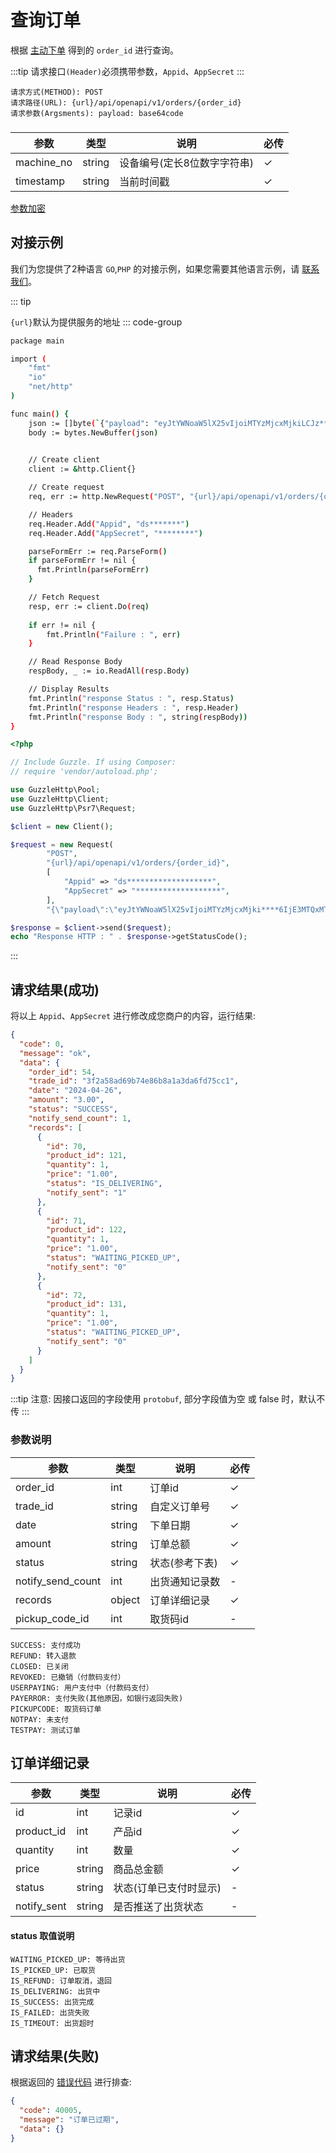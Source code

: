 # 查询订单

根据 [主动下单](order_create.md) 得到的 `order_id` 进行查询。

:::tip
请求接口`(Header)`必须携带参数，`Appid`、`AppSecret`
:::

```
请求方式(METHOD): POST
请求路径(URL): {url}/api/openapi/v1/orders/{order_id}
请求参数(Argsments): payload: base64code
```

### <Badge type="danger" text="Payload" />

| 参数         | 类型     | 说明              | 必传 |
|------------|--------|-----------------|----|
| machine_no | string | 设备编号(定长8位数字字符串) | ✓  |
| timestamp  | string | 当前时间戳           | ✓  |

[参数加密](signatory.md)

## 对接示例

我们为您提供了2种语言 `GO`,`PHP` 的对接示例，如果您需要其他语言示例，请 [联系我们](../support.md)。

::: tip

`{url}`默认为提供服务的地址
::: code-group

```sh [GO]
package main

import (
	"fmt"
	"io"
	"net/http"
)

func main() {
	json := []byte(`{"payload": "eyJtYWNoaW5lX25vIjoiMTYzMjcxMjkiLCJz********xNjUyRTE1MEEiLCJzdGF0dXMiOjIsInRpbWVzdGFtcCI6IjE3MTQxMTU3NDIifQ=="}`)
	body := bytes.NewBuffer(json)

	
	// Create client
	client := &http.Client{}

	// Create request
	req, err := http.NewRequest("POST", "{url}/api/openapi/v1/orders/{order_id}", body)

	// Headers
	req.Header.Add("Appid", "ds*******")
	req.Header.Add("AppSecret", "********")

	parseFormErr := req.ParseForm()
	if parseFormErr != nil {
	  fmt.Println(parseFormErr)    
	}

	// Fetch Request
	resp, err := client.Do(req)
	
	if err != nil {
		fmt.Println("Failure : ", err)
	}

	// Read Response Body
	respBody, _ := io.ReadAll(resp.Body)

	// Display Results
	fmt.Println("response Status : ", resp.Status)
	fmt.Println("response Headers : ", resp.Header)
	fmt.Println("response Body : ", string(respBody))
}
```

```php [PHP]
<?php

// Include Guzzle. If using Composer:
// require 'vendor/autoload.php';

use GuzzleHttp\Pool;
use GuzzleHttp\Client;
use GuzzleHttp\Psr7\Request;

$client = new Client();

$request = new Request(
        "POST",
        "{url}/api/openapi/v1/orders/{order_id}",
        [
            "Appid" => "ds*******************",
            "AppSecret" => "*******************",
        ],
        "{\"payload\":\"eyJtYWNoaW5lX25vIjoiMTYzMjcxMjki****6IjE3MTQxMTU3NDIifQ==\"}");

$response = $client->send($request);
echo "Response HTTP : " . $response->getStatusCode();
```

:::

## 请求结果(成功)

将以上 `Appid`、`AppSecret` 进行修改成您商户的内容，运行结果:

```json
{
  "code": 0,
  "message": "ok",
  "data": {
    "order_id": 54,
    "trade_id": "3f2a58ad69b74e86b8a1a3da6fd75cc1",
    "date": "2024-04-26",
    "amount": "3.00",
    "status": "SUCCESS",
    "notify_send_count": 1,
    "records": [
      {
        "id": 70,
        "product_id": 121,
        "quantity": 1,
        "price": "1.00",
        "status": "IS_DELIVERING",
        "notify_sent": "1"
      },
      {
        "id": 71,
        "product_id": 122,
        "quantity": 1,
        "price": "1.00",
        "status": "WAITING_PICKED_UP",
        "notify_sent": "0"
      },
      {
        "id": 72,
        "product_id": 131,
        "quantity": 1,
        "price": "1.00",
        "status": "WAITING_PICKED_UP",
        "notify_sent": "0"
      }
    ]
  }
}
```

:::tip
注意: 因接口返回的字段使用 ``protobuf``, 部分字段值为空 或 false 时，默认不传
:::

### 参数说明

| 参数                | 类型     | 说明       | 必传 |
|-------------------|--------|----------|----|
| order_id          | int    | 订单id     | ✓  |
| trade_id          | string | 自定义订单号   | ✓  |
| date              | string | 下单日期     | ✓  |
| amount            | string | 订单总额     | ✓  |
| status            | string | 状态(参考下表) | ✓  |
| notify_send_count | int    | 出货通知记录数  | -  |
| records           | object | 订单详细记录   | ✓  |
| pickup_code_id    | int    | 取货码id    | -  |

```
SUCCESS: 支付成功
REFUND: 转入退款
CLOSED: 已关闭
REVOKED: 已撤销（付款码支付）
USERPAYING: 用户支付中（付款码支付）
PAYERROR: 支付失败(其他原因，如银行返回失败)
PICKUPCODE: 取货码订单
NOTPAY: 未支付
TESTPAY: 测试订单
```

## 订单详细记录

| 参数          | 类型     | 说明           | 必传 |
|-------------|--------|--------------|----|
| id          | int    | 记录id         | ✓  |
| product_id  | int    | 产品id         | ✓  |
| quantity    | int    | 数量           | ✓  |
| price       | string | 商品总金额        | ✓  |
| status      | string | 状态(订单已支付时显示) | -  |
| notify_sent | string | 是否推送了出货状态    | -  |

#### status 取值说明

```
WAITING_PICKED_UP: 等待出货
IS_PICKED_UP: 已取货
IS_REFUND: 订单取消，退回
IS_DELIVERING: 出货中
IS_SUCCESS: 出货完成
IS_FAILED: 出货失败
IS_TIMEOUT: 出货超时
```

## 请求结果(失败)

根据返回的 [错误代码](../error_code.md) 进行排查:

```json
{
  "code": 40005,
  "message": "订单已过期",
  "data": {}
}
```